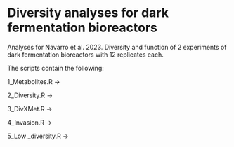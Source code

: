# Diversity analyses for dark fermentation bioreactors
 
 Analyses for Navarro et al. 2023. Diversity and function of 2 experiments of dark fermentation bioreactors with 12 replicates each.

The scripts contain the following:

1_Metabolites.R ->  

2_Diversity.R ->    

3_DivXMet.R ->  

4_Invasion.R -> 

5_Low _diversity.R ->   
